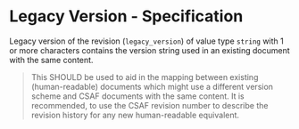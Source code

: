 # Legacy Version - Specification

Legacy version of the revision (`legacy_version`) of value type `string` with 1 or more characters contains the version string used in an existing document with the same content.

> This SHOULD be used to aid in the mapping between existing (human-readable) documents which might use a different
> version scheme and CSAF documents with the same content. It is recommended, to use the CSAF revision number to
> describe the revision history for any new human-readable equivalent.
